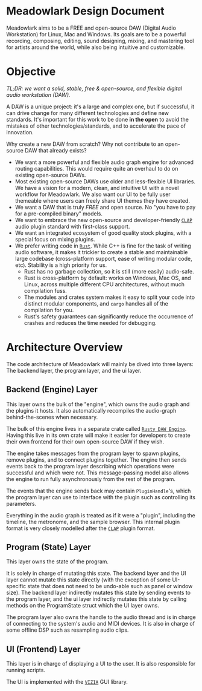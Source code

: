 # Meadowlark Design Document

Meadowlark aims to be a FREE and open-source DAW (Digital Audio Workstation) for Linux, Mac and Windows. Its goals are to be a powerful recording, composing, editing, sound designing, mixing, and mastering tool for artists around the world, while also being intuitive and customizable.

# Objective

*TL;DR: we want a solid, stable, free & open-source, and flexible digital audio workstation (DAW).*

A DAW is a unique project: it's a large and complex one, but if successful, it can drive change for many different technologies and define new standards. It's important for this work to be done **in the open** to avoid the mistakes of other technologies/standards, and to accelerate the pace of innovation.

Why create a new DAW from scratch? Why not contribute to an open-source DAW that already exists?

* We want a more powerful and flexible audio graph engine for advanced routing capabilities. This would require quite an overhaul to do on existing open-source DAWs.
* Most existing open-source DAWs use older and less-flexible UI libraries. We have a vision for a modern, clean, and intuitive UI with a novel workflow for Meadowlark. We also want our UI to be fully user themeable where users can freely share UI themes they have created.
* We want a DAW that is truly *FREE* and open source. No "you have to pay for a pre-compiled binary" models.
* We want to embrace the new open-source and developer-friendly [`CLAP`] audio plugin standard with first-class support.
* We want an integrated ecosystem of good quality stock plugins, with a special focus on mixing plugins.
* We prefer writing code in [`Rust`]. While C++ is fine for the task of writing audio software, it makes it trickier to create a stable and maintainable large codebase (cross-platform support, ease of writing modular code, etc). Stability is a high priority for us.
    * Rust has no garbage collection, so it is still (more easily) audio-safe.
    * Rust is cross-platform by default: works on Windows, Mac OS, and Linux, across multiple different CPU architectures, without much compilation fuss.
    * The modules and crates system makes it easy to split your code into distinct modular components, and `cargo` handles all of the compilation for you.
    * Rust's safety guarantees can significantly reduce the occurrence of crashes and reduces the time needed for debugging.

# Architecture Overview

The code architecture of Meadowlark will mainly be dived into three layers: The backend layer, the program layer, and the ui layer.

## Backend (Engine) Layer

This layer owns the bulk of the "engine", which owns the audio graph and the plugins it hosts. It also automatically recompiles the audio-graph behind-the-scenes when necessary.

The bulk of this engine lives in a separate crate called [`Rusty DAW Engine`]. Having this live in its own crate will make it easier for developers to create their own frontend for their own open-source DAW if they wish.

The engine takes messages from the program layer to spawn plugins, remove plugins, and to connect plugins together. The engine then sends events back to the program layer describing which operations were successful and which were not. This message-passing model also allows the engine to run fully asynchronously from the rest of the program.

The events that the engine sends back may contain `PluginHandle`'s, which the program layer can use to interface with the plugin such as controlling its parameters.

Everything in the audio graph is treated as if it were a "plugin", including the timeline, the metronome, and the sample browser. This internal plugin format is very closely modelled after the [`CLAP`] plugin format.

## Program (State) Layer

This layer owns the state of the program.

It is solely in charge of mutating this state. The backend layer and the UI layer cannot mutate this state directly (with the exception of some UI-specific state that does not need to be undo-able such as panel or window size). The backend layer indirectly mutates this state by sending events to the program layer, and the ui layer indirectly mutates this state by calling methods on the ProgramState struct which the UI layer owns. 

The program layer also owns the handle to the audio thread and is in charge of connecting to the system's audio and MIDI devices. It is also in charge of some offline DSP such as resampling audio clips.

## UI (Frontend) Layer

This layer is in charge of displaying a UI to the user. It is also responsible for running scripts.

The UI is implemented with the [`VIZIA`] GUI library.

[`CLAP`]: https://github.com/free-audio/clap
[`Rust`]: https://www.rust-lang.org/
[`Rusty DAW Engine`]: https://github.com/RustyDAW/rusty-daw-engine
[`VIZIA`]: https://github.com/vizia/vizia